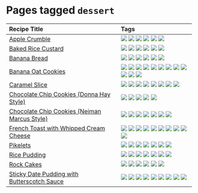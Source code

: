# Pages tagged `dessert`

|Recipe Title|Tags
|:---|:---|
|[Apple Crumble](../recipes/applecrumble.md)|[![](https://img.shields.io/badge/tag-baked-517a72)](../tags/baked.md) [![](https://img.shields.io/badge/tag-dessert-208450)](../tags/dessert.md) [![](https://img.shields.io/badge/tag-profile-e4f90)](../tags/profile.md) [![](https://img.shields.io/badge/tag-stovetop-acbc2f)](../tags/stovetop.md) [![](https://img.shields.io/badge/tag-vegan-f47a18)](../tags/vegan.md) [![](https://img.shields.io/badge/tag-vegetarian-5b6ac0)](../tags/vegetarian.md)|
|[Baked Rice Custard](../recipes/bakedricecustard.md)|[![](https://img.shields.io/badge/tag-baked-517a72)](../tags/baked.md) [![](https://img.shields.io/badge/tag-dairy-1754e4)](../tags/dairy.md) [![](https://img.shields.io/badge/tag-dessert-208450)](../tags/dessert.md) [![](https://img.shields.io/badge/tag-profile-e4f90)](../tags/profile.md) [![](https://img.shields.io/badge/tag-rice-8a534c)](../tags/rice.md) [![](https://img.shields.io/badge/tag-vegetarian-5b6ac0)](../tags/vegetarian.md)|
|[Banana Bread](../recipes/bananabread.md)|[![](https://img.shields.io/badge/tag-baked-517a72)](../tags/baked.md) [![](https://img.shields.io/badge/tag-dessert-208450)](../tags/dessert.md) [![](https://img.shields.io/badge/tag-profile-e4f90)](../tags/profile.md) [![](https://img.shields.io/badge/tag-snack-eac1b9)](../tags/snack.md) [![](https://img.shields.io/badge/tag-vegan-f47a18)](../tags/vegan.md) [![](https://img.shields.io/badge/tag-vegetarian-5b6ac0)](../tags/vegetarian.md)|
|[Banana Oat Cookies](../recipes/bananaoatcookies.md)|[![](https://img.shields.io/badge/tag-baked-517a72)](../tags/baked.md) [![](https://img.shields.io/badge/tag-breakfast-99d437)](../tags/breakfast.md) [![](https://img.shields.io/badge/tag-chocolate-e5c1d4)](../tags/chocolate.md) [![](https://img.shields.io/badge/tag-coffee-10cdd6)](../tags/coffee.md) [![](https://img.shields.io/badge/tag-dessert-208450)](../tags/dessert.md) [![](https://img.shields.io/badge/tag-easy-d4602a)](../tags/easy.md) [![](https://img.shields.io/badge/tag-great-fda5ff)](../tags/great.md) [![](https://img.shields.io/badge/tag-healthy-4d35f9)](../tags/healthy.md) [![](https://img.shields.io/badge/tag-profile-e4f90)](../tags/profile.md) [![](https://img.shields.io/badge/tag-snack-eac1b9)](../tags/snack.md) [![](https://img.shields.io/badge/tag-vegan-f47a18)](../tags/vegan.md) [![](https://img.shields.io/badge/tag-vegetarian-5b6ac0)](../tags/vegetarian.md)|
|[Caramel Slice](../recipes/caramelslice.md)|[![](https://img.shields.io/badge/tag-amazing-062ab)](../tags/amazing.md) [![](https://img.shields.io/badge/tag-baked-517a72)](../tags/baked.md) [![](https://img.shields.io/badge/tag-chocolate-e5c1d4)](../tags/chocolate.md) [![](https://img.shields.io/badge/tag-dairy-1754e4)](../tags/dairy.md) [![](https://img.shields.io/badge/tag-dessert-208450)](../tags/dessert.md) [![](https://img.shields.io/badge/tag-long_prep_time-eadebe)](../tags/long_prep_time.md) [![](https://img.shields.io/badge/tag-profile-e4f90)](../tags/profile.md) [![](https://img.shields.io/badge/tag-vegetarian-5b6ac0)](../tags/vegetarian.md)|
|[Chocolate Chip Cookies (Donna Hay Style)](../recipes/chocolatechipcookiesdonnahay.md)|[![](https://img.shields.io/badge/tag-baked-517a72)](../tags/baked.md) [![](https://img.shields.io/badge/tag-chocolate-e5c1d4)](../tags/chocolate.md) [![](https://img.shields.io/badge/tag-dairy-1754e4)](../tags/dairy.md) [![](https://img.shields.io/badge/tag-dessert-208450)](../tags/dessert.md) [![](https://img.shields.io/badge/tag-profile-e4f90)](../tags/profile.md)|
|[Chocolate Chip Cookies (Neiman Marcus Style)](../recipes/chocolatechipcookiesneimanmarcus.md)|[![](https://img.shields.io/badge/tag-amazing-062ab)](../tags/amazing.md) [![](https://img.shields.io/badge/tag-baked-517a72)](../tags/baked.md) [![](https://img.shields.io/badge/tag-chocolate-e5c1d4)](../tags/chocolate.md) [![](https://img.shields.io/badge/tag-coffee-10cdd6)](../tags/coffee.md) [![](https://img.shields.io/badge/tag-dairy-1754e4)](../tags/dairy.md) [![](https://img.shields.io/badge/tag-dessert-208450)](../tags/dessert.md) [![](https://img.shields.io/badge/tag-profile-e4f90)](../tags/profile.md)|
|[French Toast with Whipped Cream Cheese](../recipes/frenchtoastwhippedcreamcheese.md)|[![](https://img.shields.io/badge/tag-amazing-062ab)](../tags/amazing.md) [![](https://img.shields.io/badge/tag-breakfast-99d437)](../tags/breakfast.md) [![](https://img.shields.io/badge/tag-dairy-1754e4)](../tags/dairy.md) [![](https://img.shields.io/badge/tag-dessert-208450)](../tags/dessert.md) [![](https://img.shields.io/badge/tag-fried-d5a11)](../tags/fried.md) [![](https://img.shields.io/badge/tag-large_quantity-da139a)](../tags/large_quantity.md) [![](https://img.shields.io/badge/tag-messy-c02c21)](../tags/messy.md) [![](https://img.shields.io/badge/tag-mine-5d33f3)](../tags/mine.md) [![](https://img.shields.io/badge/tag-profile-e4f90)](../tags/profile.md) [![](https://img.shields.io/badge/tag-vegetarian-5b6ac0)](../tags/vegetarian.md)|
|[Pikelets](../recipes/pikelets.md)|[![](https://img.shields.io/badge/tag-breakfast-99d437)](../tags/breakfast.md) [![](https://img.shields.io/badge/tag-dairy-1754e4)](../tags/dairy.md) [![](https://img.shields.io/badge/tag-dessert-208450)](../tags/dessert.md) [![](https://img.shields.io/badge/tag-family-427cd)](../tags/family.md) [![](https://img.shields.io/badge/tag-fried-d5a11)](../tags/fried.md) [![](https://img.shields.io/badge/tag-profile-e4f90)](../tags/profile.md) [![](https://img.shields.io/badge/tag-vegetarian-5b6ac0)](../tags/vegetarian.md)|
|[Rice Pudding](../recipes/ricepudding.md)|[![](https://img.shields.io/badge/tag-dairy-1754e4)](../tags/dairy.md) [![](https://img.shields.io/badge/tag-dessert-208450)](../tags/dessert.md) [![](https://img.shields.io/badge/tag-easy-d4602a)](../tags/easy.md) [![](https://img.shields.io/badge/tag-profile-e4f90)](../tags/profile.md) [![](https://img.shields.io/badge/tag-rice-8a534c)](../tags/rice.md) [![](https://img.shields.io/badge/tag-rice_cooker-dc62b7)](../tags/rice_cooker.md) [![](https://img.shields.io/badge/tag-vegetarian-5b6ac0)](../tags/vegetarian.md)|
|[Rock Cakes](../recipes/rockcakes.md)|[![](https://img.shields.io/badge/tag-baked-517a72)](../tags/baked.md) [![](https://img.shields.io/badge/tag-dairy-1754e4)](../tags/dairy.md) [![](https://img.shields.io/badge/tag-dessert-208450)](../tags/dessert.md) [![](https://img.shields.io/badge/tag-family-427cd)](../tags/family.md) [![](https://img.shields.io/badge/tag-profile-e4f90)](../tags/profile.md) [![](https://img.shields.io/badge/tag-vegetarian-5b6ac0)](../tags/vegetarian.md)|
|[Sticky Date Pudding with Butterscotch Sauce](../recipes/stickydatepuddingwithbutterscotchsauce.md)|[![](https://img.shields.io/badge/tag-amazing-062ab)](../tags/amazing.md) [![](https://img.shields.io/badge/tag-baked-517a72)](../tags/baked.md) [![](https://img.shields.io/badge/tag-british-fecb83)](../tags/british.md) [![](https://img.shields.io/badge/tag-coffee-10cdd6)](../tags/coffee.md) [![](https://img.shields.io/badge/tag-dairy-1754e4)](../tags/dairy.md) [![](https://img.shields.io/badge/tag-dessert-208450)](../tags/dessert.md) [![](https://img.shields.io/badge/tag-profile-e4f90)](../tags/profile.md) [![](https://img.shields.io/badge/tag-stovetop-acbc2f)](../tags/stovetop.md) [![](https://img.shields.io/badge/tag-vegetarian-5b6ac0)](../tags/vegetarian.md)|